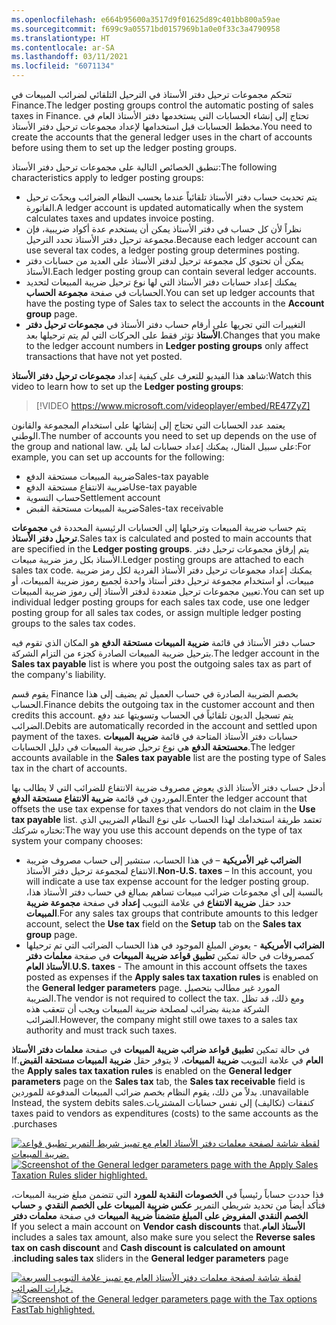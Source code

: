 ```yaml
---
ms.openlocfilehash: e664b95600a3517d9f01625d89c401bb800a59ae
ms.sourcegitcommit: f699c9a05571bd0157969b1a0e0f33c3a4790958
ms.translationtype: HT
ms.contentlocale: ar-SA
ms.lasthandoff: 03/11/2021
ms.locfileid: "6071134"
---
```

<span data-ttu-id="ddae8-101">تتحكم مجموعات ترحيل دفتر الأستاذ في الترحيل التلقائي لضرائب المبيعات في Finance.</span><span class="sxs-lookup"><span data-stu-id="ddae8-101">The ledger posting groups control the automatic posting of sales taxes in Finance.</span></span> <span data-ttu-id="ddae8-102">تحتاج إلى إنشاء الحسابات التي يستخدمها دفتر الأستاذ العام في مخطط الحسابات قبل استخدامها لإعداد مجموعات ترحيل دفتر الأستاذ.</span><span class="sxs-lookup"><span data-stu-id="ddae8-102">You need to create the accounts that the general ledger uses in the chart of accounts before using them to set up the ledger posting groups.</span></span>
 
<span data-ttu-id="ddae8-103">تنطبق الخصائص التالية على مجموعات ترحيل دفتر الأستاذ:</span><span class="sxs-lookup"><span data-stu-id="ddae8-103">The following characteristics apply to ledger posting groups:</span></span>

- <span data-ttu-id="ddae8-104">يتم تحديث حساب دفتر الأستاذ تلقائياً عندما يحسب النظام الضرائب ويحدّث ترحيل الفاتورة.</span><span class="sxs-lookup"><span data-stu-id="ddae8-104">A ledger account is updated automatically when the system calculates taxes and updates invoice posting.</span></span>
- <span data-ttu-id="ddae8-105">نظراً لأن كل حساب في دفتر الأستاذ يمكن أن يستخدم عدة أكواد ضريبية، فإن مجموعة ترحيل دفتر الأستاذ تحدد الترحيل.</span><span class="sxs-lookup"><span data-stu-id="ddae8-105">Because each ledger account can use several tax codes, a ledger posting group determines posting.</span></span>
- <span data-ttu-id="ddae8-106">يمكن أن تحتوي كل مجموعة ترحيل لدفتر الأستاذ على العديد من حسابات دفتر الأستاذ.</span><span class="sxs-lookup"><span data-stu-id="ddae8-106">Each ledger posting group can contain several ledger accounts.</span></span> 
- <span data-ttu-id="ddae8-107">يمكنك إعداد حسابات دفتر الأستاذ التي لها نوع ترحيل ضريبة المبيعات لتحديد الحسابات في صفحة **مجموعة الحساب**.</span><span class="sxs-lookup"><span data-stu-id="ddae8-107">You can set up ledger accounts that have the posting type of Sales tax to select the accounts in the **Account group** page.</span></span>
- <span data-ttu-id="ddae8-108">التغييرات التي تجريها على أرقام حساب دفتر الأستاذ في **مجموعات ترحيل دفتر الأستاذ** تؤثر فقط على الحركات التي لم يتم ترحيلها بعد.</span><span class="sxs-lookup"><span data-stu-id="ddae8-108">Changes that you make to the ledger account numbers in **Ledger posting groups** only affect transactions that have not yet posted.</span></span>

<span data-ttu-id="ddae8-109">شاهد هذا الفيديو للتعرف على كيفية إعداد **مجموعات ترحيل دفتر الأستاذ**:</span><span class="sxs-lookup"><span data-stu-id="ddae8-109">Watch this video to learn how to set up the **Ledger posting groups**:</span></span>


 > [!VIDEO https://www.microsoft.com/videoplayer/embed/RE47ZyZ]

<span data-ttu-id="ddae8-110">يعتمد عدد الحسابات التي تحتاج إلى إنشائها على استخدام المجموعة والقانون الوطني.</span><span class="sxs-lookup"><span data-stu-id="ddae8-110">The number of accounts you need to set up depends on the use of the group and national law.</span></span> <span data-ttu-id="ddae8-111">على سبيل المثال، يمكنك إعداد حسابات لما يلي:</span><span class="sxs-lookup"><span data-stu-id="ddae8-111">For example, you can set up accounts for the following:</span></span>

- <span data-ttu-id="ddae8-112">ضريبة المبيعات مستحقة الدفع</span><span class="sxs-lookup"><span data-stu-id="ddae8-112">Sales-tax payable</span></span>
- <span data-ttu-id="ddae8-113">ضريبة الانتفاع مستحقة الدفع</span><span class="sxs-lookup"><span data-stu-id="ddae8-113">Use-tax payable</span></span>
- <span data-ttu-id="ddae8-114">حساب التسوية</span><span class="sxs-lookup"><span data-stu-id="ddae8-114">Settlement account</span></span>
- <span data-ttu-id="ddae8-115">ضريبة المبيعات مستحقة القبض</span><span class="sxs-lookup"><span data-stu-id="ddae8-115">Sales-tax receivable</span></span>

<span data-ttu-id="ddae8-116">يتم حساب ضريبة المبيعات وترحيلها إلى الحسابات الرئيسية المحددة في **مجموعات ترحيل دفتر الأستاذ**.</span><span class="sxs-lookup"><span data-stu-id="ddae8-116">Sales tax is calculated and posted to main accounts that are specified in the **Ledger posting groups**.</span></span> <span data-ttu-id="ddae8-117">يتم إرفاق مجموعات ترحيل دفتر الأستاذ بكل رمز ضريبة مبيعات.</span><span class="sxs-lookup"><span data-stu-id="ddae8-117">Ledger posting groups are attached to each sales tax code.</span></span> <span data-ttu-id="ddae8-118">يمكنك إعداد مجموعات ترحيل دفتر الأستاذ الفردية لكل رمز ضريبة مبيعات، أو استخدام مجموعة ترحيل دفتر أستاذ واحدة لجميع رموز ضريبة المبيعات، أو تعيين مجموعات ترحيل متعددة لدفتر الأستاذ إلى رموز ضريبة المبيعات.</span><span class="sxs-lookup"><span data-stu-id="ddae8-118">You can set up individual ledger posting groups for each sales tax code, use one ledger posting group for all sales tax codes, or assign multiple ledger posting groups to the sales tax codes.</span></span>
 


<span data-ttu-id="ddae8-119">حساب دفتر الأستاذ في قائمة **ضريبة المبيعات مستحقة الدفع** هو المكان الذي تقوم فيه بترحيل ضريبة المبيعات الصادرة كجزء من التزام الشركة.</span><span class="sxs-lookup"><span data-stu-id="ddae8-119">The ledger account in the **Sales tax payable** list is where you post the outgoing sales tax as part of the company's liability.</span></span>

<span data-ttu-id="ddae8-120">يقوم قسم Finance بخصم الضريبة الصادرة في حساب العميل ثم يضيف إلى هذا الحساب.</span><span class="sxs-lookup"><span data-stu-id="ddae8-120">Finance debits the outgoing tax in the customer account and then credits this account.</span></span> <span data-ttu-id="ddae8-121">يتم تسجيل الديون تلقائياً في الحساب وتسويتها عند دفع الضرائب.</span><span class="sxs-lookup"><span data-stu-id="ddae8-121">Debits are automatically recorded in the account and settled upon payment of the taxes.</span></span> <span data-ttu-id="ddae8-122">حسابات دفتر الأستاذ المتاحة في قائمة **ضريبة المبيعات محستحقة الدفع** هي نوع ترحيل ضريبة المبيعات في دليل الحسابات.</span><span class="sxs-lookup"><span data-stu-id="ddae8-122">The ledger accounts available in the **Sales tax payable** list are the posting type of Sales tax in the chart of accounts.</span></span>

<span data-ttu-id="ddae8-123">أدخل حساب دفتر الأستاذ الذي يعوض مصروف ضريبة الانتفاع للضرائب التي لا يطالب بها الموردون في قائمة **ضريبة الانتفاع مستحقة الدفع**.</span><span class="sxs-lookup"><span data-stu-id="ddae8-123">Enter the ledger account that offsets the use tax expense for taxes that vendors do not claim in the **Use tax payable** list.</span></span> <span data-ttu-id="ddae8-124">تعتمد طريقة استخدامك لهذا الحساب على نوع النظام الضريبي الذي تختاره شركتك:</span><span class="sxs-lookup"><span data-stu-id="ddae8-124">The way you use this account depends on the type of tax system your company chooses:</span></span>

- <span data-ttu-id="ddae8-125">**الضرائب غير الأمريكية** – في هذا الحساب، ستشير إلى حساب مصروف ضريبة الانتفاع لمجموعة ترحيل دفتر الأستاذ.</span><span class="sxs-lookup"><span data-stu-id="ddae8-125">**Non-U.S. taxes** – In this account, you will indicate a use tax expense account for the ledger posting group.</span></span> <span data-ttu-id="ddae8-126">بالنسبة إلى أي مجموعات ضرائب مبيعات تساهم بمبالغ في حساب دفتر الأستاذ هذا، حدد حقل **ضريبة الانتفاع** في علامة التبويب **إعداد** في صفحة **مجموعة ضريبة المبيعات**.</span><span class="sxs-lookup"><span data-stu-id="ddae8-126">For any sales tax groups that contribute amounts to this ledger account, select the **Use tax** field on the **Setup** tab on the **Sales tax group** page.</span></span>
- <span data-ttu-id="ddae8-127">**الضرائب الأمريكية** - يعوض المبلغ الموجود في هذا الحساب الضرائب التي تم ترحيلها كمصروفات في حالة تمكين **تطبيق قواعد ضريبة المبيعات** في صفحة **معلمات دفتر الأستاذ العام**.</span><span class="sxs-lookup"><span data-stu-id="ddae8-127">**U.S. taxes** - The amount in this account offsets the taxes posted as expenses if the **Apply sales tax taxation rules** is enabled on the **General ledger parameters** page.</span></span> <span data-ttu-id="ddae8-128">المورد غير مطالب بتحصيل الضريبة.</span><span class="sxs-lookup"><span data-stu-id="ddae8-128">The vendor is not required to collect the tax.</span></span> <span data-ttu-id="ddae8-129">ومع ذلك، قد تظل الشركة مدينة بضرائب لمصلحة ضريبة المبيعات ويجب أن تتعقب هذه الضرائب.</span><span class="sxs-lookup"><span data-stu-id="ddae8-129">However, the company might still owe taxes to a sales tax authority and must track such taxes.</span></span>

<span data-ttu-id="ddae8-130">في حالة تمكين **تطبيق قواعد ضرائب ضريبة المبيعات‬‏‫** في صفحة **معلمات دفتر الأستاذ العام** في علامة التبويب **ضريبة المبيعات**، لا يتوفر حقل **ضريبة المبيعات مستحقة القبض**.</span><span class="sxs-lookup"><span data-stu-id="ddae8-130">If the **Apply sales tax taxation rules** is enabled on the **General ledger parameters** page on the **Sales tax** tab, the **Sales tax receivable** field is unavailable.</span></span> <span data-ttu-id="ddae8-131">بدلاً من ذلك، يقوم النظام بخصم ضرائب المبيعات المدفوعة للموردين كنفقات (تكاليف) إلى نفس حسابات المشتريات.</span><span class="sxs-lookup"><span data-stu-id="ddae8-131">Instead, the system debits sales taxes paid to vendors as expenditures (costs) to the same accounts as the purchases.</span></span>


<span data-ttu-id="ddae8-132">[ ![لقطة شاشة لصفحة معلمات دفتر الأستاذ العام مع تمييز شريط التمرير تطبيق قواعد ضريبة المبيعات.](../media/apply-sales-taxation-rules.png) ](../media/apply-sales-taxation-rules.png#lightbox)</span><span class="sxs-lookup"><span data-stu-id="ddae8-132">[ ![Screenshot of the General ledger parameters page with the Apply Sales Taxation Rules slider highlighted.](../media/apply-sales-taxation-rules.png) ](../media/apply-sales-taxation-rules.png#lightbox)</span></span>

<span data-ttu-id="ddae8-133">فذا حددت حساباً رئيسياً في **الخصومات النقدية للمورد** التي تتضمن مبلغ ضريبة المبيعات، فتأكد أيضاً من تحديد شريطي التمرير **عكس ضريبة المبيعات على الخصم النقدي** و **حساب الخصم النقدي المفروض على المبلغ متضمناً ضريبة المبيعات‬‏‫** في صفحة **معلمات دفتر الأستاذ العام**.</span><span class="sxs-lookup"><span data-stu-id="ddae8-133">If you select a main account on **Vendor cash discounts** that includes a sales tax amount, also make sure you select the **Reverse sales tax on cash discount** and **Cash discount is calculated on amount including sales tax** sliders in the **General ledger parameters** page.</span></span>
 
<span data-ttu-id="ddae8-134">[ ![لقطة شاشة لصفحة معلمات دفتر الأستاذ العام مع تمييز علامة التبويب السريعة خيارات الضرائب.](../media/tax-discounts.png) ](../media/tax-discounts.png#lightbox)</span><span class="sxs-lookup"><span data-stu-id="ddae8-134">[ ![Screenshot of the General ledger parameters page with the Tax options FastTab highlighted.](../media/tax-discounts.png) ](../media/tax-discounts.png#lightbox)</span></span>

